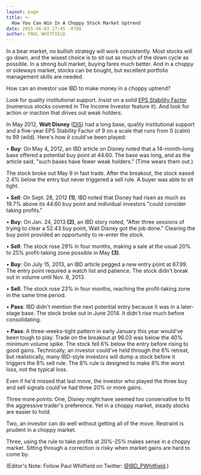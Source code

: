 ```yaml
---
layout: page
title: >-
  How You Can Win In A Choppy Stock Market Uptrend
date: 2015-06-03 17:45 -0700
author: PAUL WHITFIELD
---
```





In a bear market, no bullish strategy will work consistently. Most stocks will go down, and the wisest choice is to sit out as much of the down cycle as possible. In a strong bull market, buying fares much better. And in a choppy or sideways market, stocks can be bought, but excellent portfolio management skills are needed.


How can an investor use IBD to make money in a choppy uptrend?


Look for quality institutional support. Insist on a solid [EPS Stability Factor](http://news.investors.com/investing/the-income-investor.htm) (numerous stocks covered in The Income Investor feature it). And look for action or inaction that drives out weak holders.


In May 2012, **Walt Disney** ([DIS](https://research.investors.com/quote.aspx?symbol=DIS)) had a long base, quality institutional support and a five-year EPS Stability Factor of 9 on a scale that runs from 0 (calm) to 99 (wild). Here's how it could've been played:


• **Buy**: On May 4, 2012, an IBD article on Disney noted that a 14-month-long base offered a potential buy point at 44.60. The base was long, and as the article said, "such bases have fewer weak holders." (Time wears them out.)


The stock broke out May 9 in fast trade. After the breakout, the stock eased 2.4% below the entry but never triggered a sell rule. A buyer was able to sit tight.


• **Sell**: On Sept. 28, 2012 **(1)**, IBD noted that Disney had risen as much as 19.7% above its 44.60 buy point and individual investors "could consider taking profits."


• **Buy**: On Jan. 24, 2013 **(2)**, an IBD story noted, "After three sessions of trying to clear a 52.43 buy point, Walt Disney got the job done." Clearing the buy point provided an opportunity to re-enter the stock.


• **Sell**: The stock rose 29% in four months, making a sale at the usual 20% to 25% profit-taking zone possible in May **(3)**.


• **Buy**: On July 15, 2013, an IBD article pegged a new entry point at 67.99. The entry point required a watch list and patience. The stock didn't break out in volume until Nov. 8, 2013.


• **Sell**: The stock rose 23% in four months, reaching the profit-taking zone in the same time period.


• **Pass**: IBD didn't mention the next potential entry because it was in a later-stage base. The stock broke out in June 2014. It didn't rise much before consolidating.


• **Pass**: A three-weeks-tight pattern in early January this year would've been tough to play. Trade on the breakout at 96.03 was below the 40% minimum volume spike. The stock fell 6% below the entry before rising to good gains. Technically, an investor could've held through the 6% retreat, but realistically, many IBD-style investors will dump a stock before it triggers the 8% sell rule. The 8% rule is designed to make 8% the worst loss, not the typical loss.


Even if he'd missed that last move, the investor who played the three buy and sell signals could've had three 20% or more gains.


Three more points: One, Disney might have seemed too conservative to fit the aggressive trader's preference. Yet in a choppy market, steady stocks are easier to hold.


Two, an investor can do well without getting all of the move. Restraint is prudent in a choppy market.


Three, using the rule to take profits at 20%-25% makes sense in a choppy market. Sitting through a correction is risky when market gains are hard to come by.


(Editor's Note: Follow Paul Whitfield on Twitter: [@IBD\_PWhitfield](https://twitter.com/IBD_PWhitfield).)




